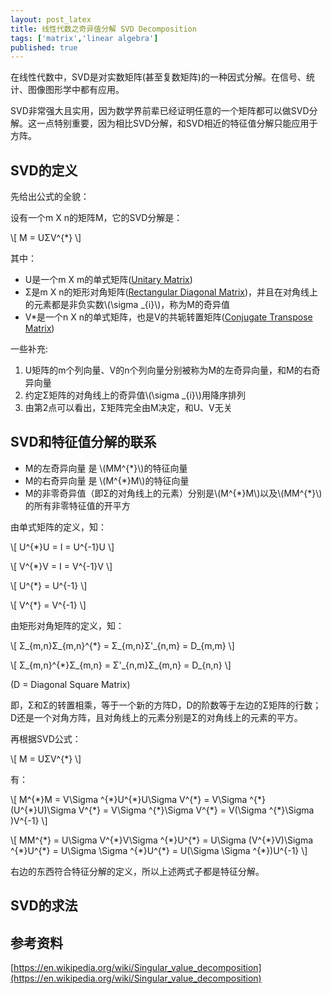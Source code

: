 ```yaml
---
layout: post_latex
title: 线性代数之奇异值分解 SVD Decomposition
tags: ['matrix','linear algebra']
published: true
---
```


在线性代数中，SVD是对实数矩阵(甚至复数矩阵)的一种因式分解。在信号、统计、图像图形学中都有应用。

SVD非常强大且实用，因为数学界前辈已经证明任意的一个矩阵都可以做SVD分解。这一点特别重要，因为相比SVD分解，和SVD相近的特征值分解只能应用于方阵。

<!--more-->

## SVD的定义

先给出公式的全貌：

设有一个m X n的矩阵M，它的SVD分解是：

\\[ M = UΣV\^\{*\} \\]

其中：

- U是一个m X m的单式矩阵([Unitary Matrix](https://en.wikipedia.org/wiki/Unitary_matrix))
- Σ是m X n的矩形对角矩阵([Rectangular Diagonal Matrix](https://en.wikipedia.org/wiki/Diagonal_matrix))，并且在对角线上的元素都是非负实数\\(\\sigma \_\{i\}\\)，称为M的奇异值
- V*是一个n X n的单式矩阵，也是V的共轭转置矩阵([Conjugate Transpose Matrix](https://en.wikipedia.org/wiki/Conjugate_transpose))

一些补充:

1. U矩阵的m个列向量、V的n个列向量分别被称为M的左奇异向量，和M的右奇异向量
2. 约定Σ矩阵的对角线上的奇异值\\(\\sigma \_\{i\}\\)用降序排列
3. 由第2点可以看出，Σ矩阵完全由M决定，和U、V无关


## SVD和特征值分解的联系

- M的左奇异向量 是 \\(MM\^\{\*\}\\)的特征向量
- M的右奇异向量 是 \\(M\^\{\*\}M\\)的特征向量
- M的非零奇异值（即Σ的对角线上的元素）分别是\\(M\^\{\*\}M\\)以及\\(MM\^\{\*\}\\)的所有非零特征值的开平方

由单式矩阵的定义，知：

\\[ U\^\{*\}U = I = U\^\{-1\}U \\]

\\[ V\^\{*\}V = I = V\^\{-1\}V \\]

\\[ U\^\{*\} = U\^\{-1\} \\]

\\[ V\^\{*\} = V\^\{-1\} \\]

由矩形对角矩阵的定义，知：

\\[ Σ\_\{m,n\}Σ\_\{m,n\}\^\{*\} = Σ\_\{m,n\}Σ'\_\{n,m\} = D\_\{m,m\} \\]

\\[ Σ\_\{m,n\}\^\{*\}Σ\_\{m,n\} = Σ'\_\{n,m\}Σ\_\{m,n\} = D\_\{n,n\} \\]

(D = Diagonal Square Matrix)

即，Σ和Σ的转置相乘，等于一个新的方阵D，D的阶数等于左边的Σ矩阵的行数；D还是一个对角方阵，且对角线上的元素分别是Σ的对角线上的元素的平方。

再根据SVD公式：

\\[ M = UΣV\^\{*\} \\]

有：

\\[ M\^\{\*\}M = V\\Sigma \^\{\*\}U\^\{\*\}U\\Sigma V\^\{\*\} = V\\Sigma \^\{\*\}\(U\^\{\*\}U\)\\Sigma V\^\{\*\} = V\\Sigma \^\{\*\}\\Sigma V\^\{\*\} = V\(\\Sigma  \^\{\*\}\\Sigma \)V\^\{-1\}  \\]

\\[ MM\^\{\*\} = U\\Sigma V\^\{\*\}V\\Sigma \^\{\*\}U\^\{\*\} = U\\Sigma \(V\^\{\*\}V\)\\Sigma \^\{\*\}U\^\{\*\} = U\\Sigma \\Sigma \^\{\*\}U\^\{\*\} = U\(\\Sigma \\Sigma \^\{\*\}\)U\^\{-1\} \\]


右边的东西符合特征分解的定义，所以上述两式子都是特征分解。


## SVD的求法



## 参考资料


[https://en.wikipedia.org/wiki/Singular_value_decomposition](https://en.wikipedia.org/wiki/Singular_value_decomposition)


